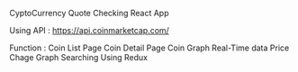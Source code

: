 CyptoCurrency Quote Checking React App

Using API : https://api.coinmarketcap.com/


Function :
  Coin List Page 
  Coin Detail Page
  Coin Graph
  Real-Time data
  Price Chage Graph 
  Searching
  Using Redux

  
